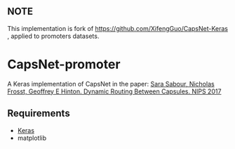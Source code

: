 ## NOTE
This implementation is fork of https://github.com/XifengGuo/CapsNet-Keras , applied to promoters datasets.



# CapsNet-promoter

A Keras implementation of CapsNet in the paper:
[Sara Sabour, Nicholas Frosst, Geoffrey E Hinton. Dynamic Routing Between Capsules. NIPS 2017](https://arxiv.org/abs/1710.09829)





## Requirements
- [Keras](https://github.com/fchollet/keras) 
- matplotlib
